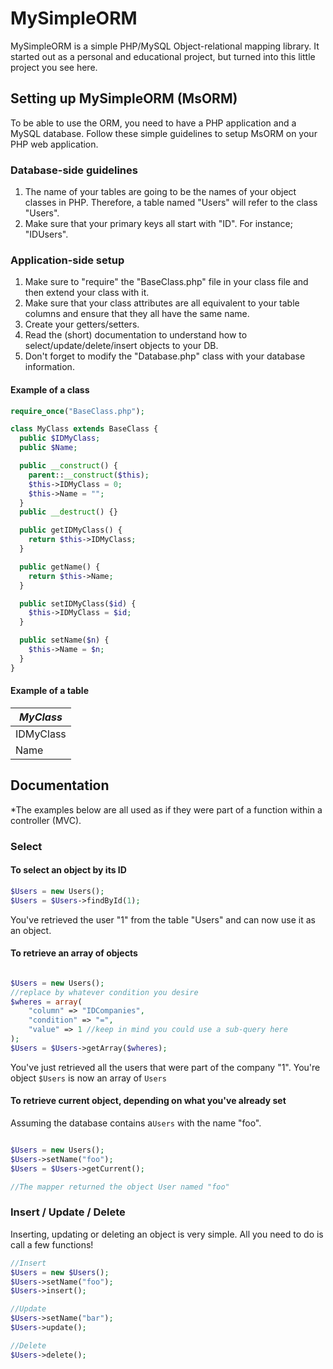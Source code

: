 # MySimpleORM
MySimpleORM is a simple PHP/MySQL Object-relational mapping library. It started out as a personal and educational project, but turned into this little project you see here.

## Setting up MySimpleORM (MsORM)

To be able to use the ORM, you need to have a PHP application and a MySQL database. Follow these simple guidelines to setup MsORM on your PHP web application.

### Database-side guidelines

1. The name of your tables are going to be the names of your object classes in PHP. Therefore, a table named "Users" will refer to the class "Users".
2. Make sure that your primary keys all start with "ID". For instance; "IDUsers".

### Application-side setup

1. Make sure to "require" the "BaseClass.php" file in your class file and then extend your class with it.
3. Make sure that your class attributes are all equivalent to your table columns and ensure that they all have the same name.
4. Create your getters/setters.
5. Read the (short) documentation to understand how to select/update/delete/insert objects to your DB.
6. Don't forget to modify the "Database.php" class with your database information.

#### Example of a class

```php
require_once("BaseClass.php");

class MyClass extends BaseClass {
  public $IDMyClass;
  public $Name;

  public __construct() {
    parent::__construct($this);
    $this->IDMyClass = 0;
    $this->Name = "";
  }
  public __destruct() {}

  public getIDMyClass() {
    return $this->IDMyClass;  
  }

  public getName() {
    return $this->Name;  
  }

  public setIDMyClass($id) {
    $this->IDMyClass = $id;  
  }

  public setName($n) {
    $this->Name = $n;  
  }
}
```

#### Example of a table
| _MyClass_ |
|-----------|
| IDMyClass |
| Name      |

## Documentation
*The examples below are all used as if they were part of a function within a controller (MVC).

### Select
#### To select an object by its ID
```php
$Users = new Users();
$Users = $Users->findById(1);
```
You've retrieved the user "1" from the table "Users" and can now use it as an object.

#### To retrieve an array of objects
```php

$Users = new Users();
//replace by whatever condition you desire
$wheres = array(
    "column" => "IDCompanies",
    "condition" => "=",
    "value" => 1 //keep in mind you could use a sub-query here
);
$Users = $Users->getArray($wheres);
```
You've just retrieved all the users that were part of the company "1". You're object ```$Users``` is now an array of ```Users```

#### To retrieve current object, depending on what you've already set
Assuming the database contains a```Users``` with the name "foo".
```php

$Users = new Users();
$Users->setName("foo");
$Users = $Users->getCurrent();

//The mapper returned the object User named "foo"
``` 

### Insert / Update / Delete
Inserting, updating or deleting an object is very simple. All you need to do is call a few functions!
```php
//Insert
$Users = new $Users();
$Users->setName("foo");
$Users->insert();

//Update
$Users->setName("bar");
$Users->update();

//Delete
$Users->delete();
```
